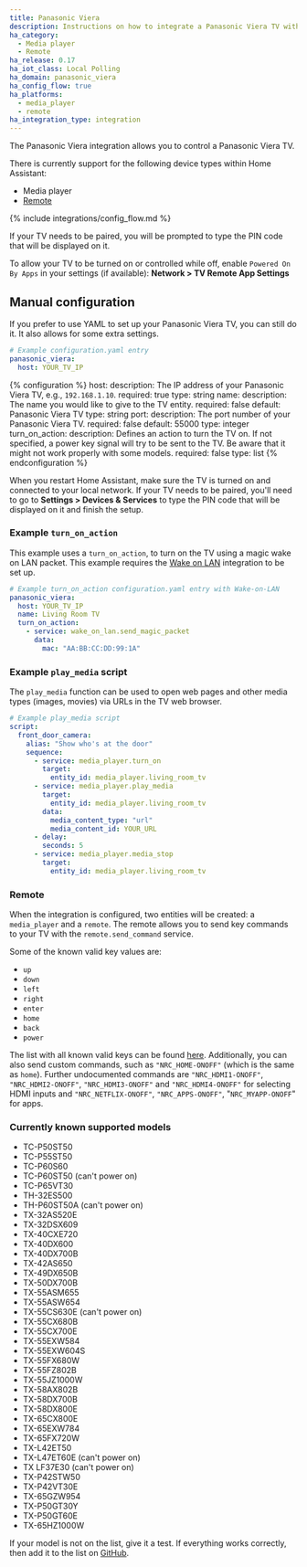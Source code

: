 ```yaml
---
title: Panasonic Viera
description: Instructions on how to integrate a Panasonic Viera TV with Home Assistant.
ha_category:
  - Media player
  - Remote
ha_release: 0.17
ha_iot_class: Local Polling
ha_domain: panasonic_viera
ha_config_flow: true
ha_platforms:
  - media_player
  - remote
ha_integration_type: integration
---
```


The Panasonic Viera integration allows you to control a Panasonic Viera TV.

There is currently support for the following device types within Home Assistant:

- Media player
- [Remote](#remote)

{% include integrations/config_flow.md %}

If your TV needs to be paired, you will be prompted to type the PIN code that will be displayed on it.

To allow your TV to be turned on or controlled while off, enable `Powered On By Apps` in your settings (if available): **Network > TV Remote App Settings**

## Manual configuration

If you prefer to use YAML to set up your Panasonic Viera TV, you can still do it. It also allows for some extra settings.

```yaml
# Example configuration.yaml entry
panasonic_viera:
  host: YOUR_TV_IP
```

{% configuration %}
host:
  description: The IP address of your Panasonic Viera TV, e.g., `192.168.1.10`.
  required: true
  type: string
name:
  description: The name you would like to give to the TV entity.
  required: false
  default: Panasonic Viera TV
  type: string
port:
  description: The port number of your Panasonic Viera TV.
  required: false
  default: 55000
  type: integer
turn_on_action:
  description: Defines an action to turn the TV on. If not specified, a power key signal will try to be sent to the TV. Be aware that it might not work properly with some models.
  required: false
  type: list
{% endconfiguration %}

When you restart Home Assistant, make sure the TV is turned on and connected to your local network. If your TV needs to be paired, you'll need to go to **Settings > Devices & Services** to type the PIN code that will be displayed on it and finish the setup.

### Example `turn_on_action`

This example uses a `turn_on_action`, to turn on the TV using a magic wake on
LAN packet. This example requires the [Wake on LAN](/integrations/wake_on_lan)
integration to be set up.

```yaml
# Example turn_on_action configuration.yaml entry with Wake-on-LAN
panasonic_viera:
  host: YOUR_TV_IP
  name: Living Room TV
  turn_on_action:
    - service: wake_on_lan.send_magic_packet
      data:
        mac: "AA:BB:CC:DD:99:1A"
```

### Example `play_media` script

The `play_media` function can be used to open web pages and other media types (images, movies) via URLs in the TV web browser.

```yaml
# Example play_media script
script:
  front_door_camera:
    alias: "Show who's at the door"
    sequence:
      - service: media_player.turn_on
        target:
          entity_id: media_player.living_room_tv
      - service: media_player.play_media
        target:
          entity_id: media_player.living_room_tv
        data:
          media_content_type: "url"
          media_content_id: YOUR_URL
      - delay:
        seconds: 5
      - service: media_player.media_stop
        target:
          entity_id: media_player.living_room_tv
```

### Remote

When the integration is configured, two entities will be created: a `media_player` and a `remote`. The remote allows you to send key commands to your TV with the `remote.send_command` service.

Some of the known valid key values are:

- `up`
- `down`
- `left`
- `right`
- `enter`
- `home`
- `back`
- `power`

The list with all known valid keys can be found [here](https://github.com/florianholzapfel/panasonic-viera/blob/521cefadc8e1543514ce41d3d49e9218d1c2302d/panasonic_viera/__init__.py#L35). Additionally, you can also send custom commands, such as `"NRC_HOME-ONOFF"` (which is the same as `home`). Further undocumented commands are `"NRC_HDMI1-ONOFF"`, `"NRC_HDMI2-ONOFF"`, `"NRC_HDMI3-ONOFF"` and `"NRC_HDMI4-ONOFF"` for selecting HDMI inputs and `"NRC_NETFLIX-ONOFF"`, `"NRC_APPS-ONOFF"`, "`NRC_MYAPP-ONOFF`" for apps.

### Currently known supported models

- TC-P50ST50
- TC-P55ST50
- TC-P60S60
- TC-P60ST50 (can't power on)
- TC-P65VT30
- TH-32ES500
- TH-P60ST50A (can't power on)
- TX-32AS520E
- TX-32DSX609
- TX-40CXE720
- TX-40DX600
- TX-40DX700B
- TX-42AS650
- TX-49DX650B
- TX-50DX700B
- TX-55ASM655
- TX-55ASW654
- TX-55CS630E (can't power on)
- TX-55CX680B
- TX-55CX700E
- TX-55EXW584
- TX-55EXW604S
- TX-55FX680W
- TX-55FZ802B
- TX-55JZ1000W
- TX-58AX802B
- TX-58DX700B
- TX-58DX800E
- TX-65CX800E
- TX-65EXW784
- TX-65FX720W
- TX-L42ET50
- TX-L47ET60E (can't power on)
- TX LF37E30 (can't power on)
- TX-P42STW50
- TX-P42VT30E
- TX-65GZW954
- TX-P50GT30Y
- TX-P50GT60E
- TX-65HZ1000W

If your model is not on the list, give it a test. If everything works correctly, then add it to the list on [GitHub](https://github.com/home-assistant/home-assistant.io/blob/current/source/_integrations/panasonic_viera.markdown).
